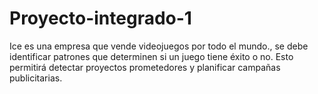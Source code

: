 # Proyecto-integrado-1
 Ice es una empresa que vende videojuegos por todo el mundo., se debe identificar patrones que determinen si un juego tiene éxito o no. Esto permitirá detectar proyectos prometedores y planificar campañas publicitarias.
